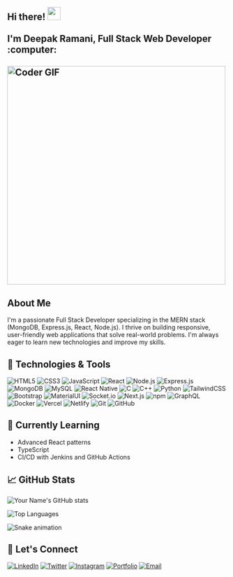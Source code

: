 <h2 align="left">
 <abc>
  <br>Hi there! <img src="https://user-images.githubusercontent.com/42378118/110234147-e3259600-7f4e-11eb-95be-0c4047144dea.gif" width="30"><br>
  <br> I'm Deepak Ramani, Full Stack Web Developer :computer:<br>
  <br>
    <img src="https://media.giphy.com/media/SWoSkN6DxTszqIKEqv/giphy.gif" alt="Coder GIF" width="500">
 </abc>
</h2> 

## About Me

I'm a passionate Full Stack Developer specializing in the MERN stack (MongoDB, Express.js, React, Node.js). I thrive on building responsive, user-friendly web applications that solve real-world problems. I'm always eager to learn new technologies and improve my skills.

## 🔧 Technologies & Tools

![HTML5](https://img.shields.io/badge/-HTML5-E34F26?style=for-the-badge&logo=html5&logoColor=white)
![CSS3](https://img.shields.io/badge/-CSS3-1572B6?style=for-the-badge&logo=css3)
![JavaScript](https://img.shields.io/badge/-JavaScript-F7DF1E?style=for-the-badge&logo=javascript&logoColor=black)
![React](https://img.shields.io/badge/-React-61DAFB?style=for-the-badge&logo=react&logoColor=black)
![Node.js](https://img.shields.io/badge/-Node.js-339933?style=for-the-badge&logo=node.js&logoColor=white)
![Express.js](https://img.shields.io/badge/-Express.js-000000?style=for-the-badge&logo=express&logoColor=white)
![MongoDB](https://img.shields.io/badge/-MongoDB-47A248?style=for-the-badge&logo=mongodb&logoColor=white)
![MySQL](https://img.shields.io/badge/-MySQL-4479A1?style=for-the-badge&logo=mysql&logoColor=white)
![React Native](https://img.shields.io/badge/-React%20Native-61DAFB?style=for-the-badge&logo=react&logoColor=white)
![C](https://img.shields.io/badge/-C-A8B9CC?style=for-the-badge&logo=c&logoColor=white)
![C++](https://img.shields.io/badge/-C++-00599C?style=for-the-badge&logo=c%2B%2B&logoColor=white)
![Python](https://img.shields.io/badge/-Python-3776AB?style=for-the-badge&logo=python&logoColor=white)
![TailwindCSS](https://img.shields.io/badge/-TailwindCSS-38B2AC?style=for-the-badge&logo=tailwind-css&logoColor=white)
![Bootstrap](https://img.shields.io/badge/-Bootstrap-7952B3?style=for-the-badge&logo=bootstrap&logoColor=white)
![MaterialUI](https://img.shields.io/badge/-Material--UI-0081CB?style=for-the-badge&logo=material-ui&logoColor=white)
![Socket.io](https://img.shields.io/badge/-Socket.io-010101?style=for-the-badge&logo=socket.io&logoColor=white)
![Next.js](https://img.shields.io/badge/-Next.js-000000?style=for-the-badge&logo=next.js&logoColor=white)
![npm](https://img.shields.io/badge/-npm-CB3837?style=for-the-badge&logo=npm&logoColor=white)
![GraphQL](https://img.shields.io/badge/-GraphQL-E10098?style=for-the-badge&logo=graphql&logoColor=white)
![Docker](https://img.shields.io/badge/-Docker-2496ED?style=for-the-badge&logo=docker&logoColor=white)
![Vercel](https://img.shields.io/badge/-Vercel-000000?style=for-the-badge&logo=vercel&logoColor=white)
![Netlify](https://img.shields.io/badge/-Netlify-00C7B7?style=for-the-badge&logo=netlify&logoColor=white)
![Git](https://img.shields.io/badge/-Git-F05032?style=for-the-badge&logo=git&logoColor=white)
![GitHub](https://img.shields.io/badge/-GitHub-181717?style=for-the-badge&logo=github)




## 🌱 Currently Learning

- Advanced React patterns
- TypeScript
- CI/CD with Jenkins and GitHub Actions

## 📈 GitHub Stats

![Your Name's GitHub stats](https://github-readme-stats.vercel.app/api?username=deepakxramani&show_icons=true&theme=radical)

![Top Languages](https://github-readme-stats.vercel.app/api/top-langs/?username=deepakxramani&layout=compact&theme=radical)

![Snake animation](https://github.com/deepakxramani/deepakxramani/blob/output/github-contribution-grid-snake.svg)

## 🤝 Let's Connect

[![LinkedIn](https://img.shields.io/badge/-LinkedIn-0077B5?style=flat-square&logo=linkedin&logoColor=white)](https://www.linkedin.com/in/deepakramani79/)
[![Twitter](https://img.shields.io/badge/-Twitter-1DA1F2?style=flat-square&logo=twitter&logoColor=white)](https://twitter.com/deepakxramani)
[![Instagram](https://img.shields.io/badge/-Instagram-E4405F?style=flat-square&logo=instagram&logoColor=white)](https://instagram.com/deepakxramani)
[![Portfolio](https://img.shields.io/badge/-Portfolio-000000?style=flat-square&logo=google-chrome&logoColor=white)]([https://deepak-ramani-portfolio.vercel.app/](https://deepak-ramani-portfolio.vercel.app/))
[![Email](https://img.shields.io/badge/-Email-D14836?style=flat-square&logo=gmail&logoColor=white)](mailto:deepakramani65@gmail.com)
